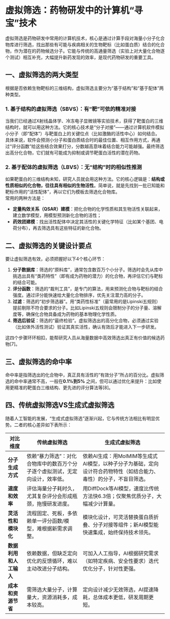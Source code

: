 # 虚拟筛选：药物研发中的计算机“寻宝”技术
虚拟筛选是药物研发中常用的计算机技术，核心是通过计算手段对海量小分子化合物库进行筛选，找出那些有可能与疾病相关的生物靶标（比如蛋白质）结合的化合物，作为潜在的药物候选分子。它能与传统的高通量筛选（实验上对大量化合物逐个测试）相互补充，大幅提升新药发现的效率，是现代药物研发的重要工具。


## 一、虚拟筛选的两大类型
根据是否依赖生物靶标的三维结构，虚拟筛选主要分为“基于结构”和“基于配体”两种类型。

### 1. 基于结构的虚拟筛选（SBVS）：有“靶”可依的精准对接
当我们已经通过X射线晶体学、冷冻电子显微镜等实验技术，获得了靶蛋白的三维结构时，就可以用这种方法。它的核心技术是“分子对接”——通过计算机软件模拟小分子（即“配体”）与靶蛋白上的关键位点（比如激酶的活性中心）如何结合。  
具体来说，软件会预测小分子和蛋白质结合时的最佳位置、相互作用方式，再通过“评分函数”给这些结合效果打分，分数越高意味着结合能力可能越强。最终筛选出高分化合物，它们就有可能成为抑制或调节靶蛋白活性的潜在药物。

### 2. 基于配体的虚拟筛选（LBVS）：无“结构”时的相似性推测
如果靶蛋白的三维结构未知，研究人员就会用这种方法。它的核心逻辑是：**结构或性质相似的化合物，往往具有相似的生物活性**。简单说，就是先找到一批已知能和靶标作用的“活性配体”，再以它们为模板去筛选化合物库。  
常用的两种方法是：
- **定量构效关系（QSAR）建模**：把化合物的化学性质和其生物活性关联起来，建立数学模型，用模型预测新化合物的活性；
- **药效团建模**：找出活性配体中决定其活性的关键化学特征（比如某个基团、电荷分布），再去筛选具有这些特征的新化合物。


## 二、虚拟筛选的关键设计要点
要让虚拟筛选有效，必须把握好以下4个核心环节：

1.  **分子数据库**：筛选的“原料库”，通常包含数百万个小分子。筛选时会先从库中挑选出具有“类药特性”（即有成为药物的潜力）的化合物，再评估它们与靶标的结合可能。  
2.  **评分函数**：筛选的“裁判工具”，是专门的算法，用来预测化合物与靶标的结合强度。通过评分能快速给大量化合物排序，优先关注潜力高的分子。  
3.  **过滤**：筛选的“初步筛选器”。用“类药性标准”（最常用的是Lipinski五规则）提前剔除不符合要求的分子。比如Lipinski五规则会限制分子的分子量、溶解度等，确保化合物具备成为药物的基本物理化学性质。  
4.  **筛选后验证**：筛选的“最终检验”。虚拟筛选出的高分化合物，必须通过实验（比如体外活性测试）验证其真实活性，确认有效后才能进入下一步研发。  

这四个步骤环环相扣，能帮研究人员从海量数据中高效筛选出真正有价值的候选药物[7]。


## 三、虚拟筛选的命中率
命中率是指筛选出的化合物中，真正具有活性的“有效分子”所占的百分比。虚拟筛选的命中率通常不高，一般在**0.1%到5%** 之间，但可以通过优化来提升：比如使用更精准的靶蛋白三维结构、更先进的评分算法等[8]。


## 四、传统虚拟筛选VS生成式虚拟筛选
随着人工智能的发展，“生成式虚拟筛选”逐渐兴起，它与传统方法相比有明显优势。二者的核心差异如下表所示：

| **对比维度**       | **传统虚拟筛选**                                                                 | **生成式虚拟筛选**                                                                 |
|--------------------|----------------------------------------------------------------------------------|-----------------------------------------------------------------------------------|
| **分子生成方式**   | 依赖“暴力筛选”：对化合物库中的数百万个分子逐个虚拟测试，无定向设计，效率低。       | 依赖AI生成：用MolMIM等生成式AI模型，以种子分子为基础，定向设计符合药物特性（如结合能力、毒性）的分子，不盲目筛选。 |
| **速度和效率**     | 评估海量分子耗时久，尤其复杂评分会形成瓶颈，拖慢研发进度。                       | 用DiffDock等AI模型，速度比传统方法快6.3倍；仅聚焦优质分子，大幅减少计算量。      |
| **灵活性和模块化** | 流程固定、死板，多依赖单一评分函数/模型，难根据新需求调整。                       | 模块化设计，可灵活替换蛋白质折叠、分子对接等组件；新AI模型能快速集成，始终保持技术领先。 |
| **数据利用和人工输入** | 依赖数据，但缺乏定向优化的反馈循环，难以主动改进分子结构。                       | 可加入人工指导，AI根据研究需求（如特定疾病、安全性要求）迭代优化分子，针对性更强。   |
| **成本和资源节省** | 需筛选大量分子，计算量大，资源消耗多，成本较高。                                 | 定向设计减少无效筛选，AI提速降耗，总体成本更低，研发周期更短。                     |